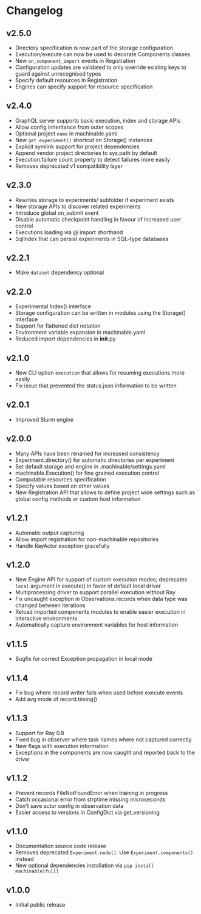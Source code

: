 # Changelog

<!-- Please add changes under the Unreleased section that reads 'No current changes' otherwise -->

## v2.5.0
 
 - Directory specification is now part of the storage configuration
 - Execution/execute can now be used to decorate Components classes
 - New `on_component_import` events in Registration
 - Configuration updates are validated to only override existing keys to guard against unrecognised typos
 - Specify default resources in Registration
 - Engines can specify support for resource specification

## v2.4.0

 - GraphQL server supports basic execution, index and storage APIs
 - Allow config inheritance from outer scopes
 - Optional project `name` in machinable.yaml
 - New `get_experiment()` shortcut on Storage() instances
 - Explicit symlink support for project dependencies
 - Append vendor project directories to sys.path by default
 - Execution.failure count property to detect failures more easily
 - Removes deprecated v1 compatibility layer

## v2.3.0

- Rewrites storage to experiments/ subfolder if experiment exists
- New storage APIs to discover related experiments
- Introduce global on_submit event
- Disable automatic checkpoint handling in favour of increased user control
- Executions loading via @ import shorthand
- SqlIndex that can persist experiments in SQL-type databases

## v2.2.1

- Make `dataset` dependency optional

## v2.2.0

 - Experimental Index() interface
 - Storage configuration can be written in modules using the Storage() interface
 - Support for flattened dict notation
 - Environment variable expansion in machinable.yaml
 - Reduced import dependencies in __init__.py

## v2.1.0

 - New CLI option `execution` that allows for resuming executions more easily
 - Fix issue that prevented the status.json information to be written

## v2.0.1

 - Improved Slurm engine

## v2.0.0

  - Many APIs have been renamed for increased consistency
  - Experiment.directory() for automatic directories per experiment
  - Set default storage and engine in .machinable/settings.yaml
  - machinable.Execution() for fine grained execution control
  - Computable resources specification
  - Specify values based on other values
  - New Registration API that allows to define project wide settings such as global config methods or custom host information

## v1.2.1

  - Automatic output capturing
  - Allow import registration for non-machinable repositories
  - Handle RayActor exception gracefully

## v1.2.0

  - New Engine API for support of custom execution modes; deprecates ``local`` argument in execute() in favor of default local driver
  - Multiprocessing driver to support parallel execution without Ray
  - Fix uncaught exception in Observations.records when data type was changed between iterations
  - Reload imported components modules to enable easier execution in interactive environments
  - Automatically capture environment variables for host information

## v1.1.5

  - Bugfix for correct Exception propagation in local mode

## v1.1.4

  - Fix bug where record writer fails when used before execute events
  - Add avg mode of record.timing()

## v1.1.3

  - Support for Ray 0.8
  - Fixed bug in observer where task names where not captured correctly
  - New flags with execution information
  - Exceptions in the components are now caught and reported back to the driver

## v1.1.2

  - Prevent records FileNotFoundError when training in progress
  - Catch occasional error from strptime missing microseconds
  - Don't save actor config in observation data
  - Easier access to versions in ConfigDict via get_versioning

## v1.1.0

  - Documentation source code release
  - Removes deprecated ``Experiment.node()``. Use ``Experiment.components()`` instead
  - New optional dependencies installation via ``pip install machinable[full]``

## v1.0.0

  - Initial public release
